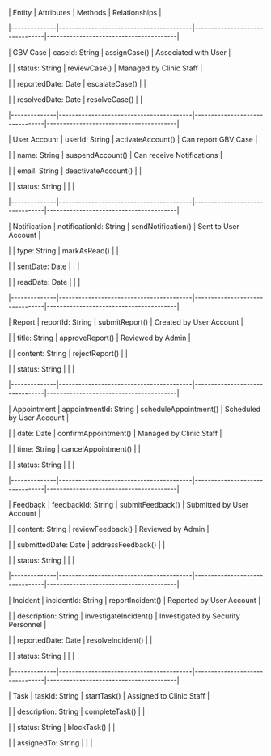 | Entity       | Attributes                              | Methods                        | Relationships                          |

|--------------|-----------------------------------------|--------------------------------|----------------------------------------|

| GBV Case     | caseId: String                          | assignCase()                   | Associated with User                   |

|              | status: String                          | reviewCase()                   | Managed by Clinic Staff                |

|              | reportedDate: Date                      | escalateCase()                 |                                        |

|              | resolvedDate: Date                      | resolveCase()                  |                                        |

|--------------|-----------------------------------------|--------------------------------|----------------------------------------|

| User Account | userId: String                          | activateAccount()              | Can report GBV Case                    |

|              | name: String                            | suspendAccount()               | Can receive Notifications              |

|              | email: String                           | deactivateAccount()            |                                        |

|              | status: String                          |                                |                                        |

|--------------|-----------------------------------------|--------------------------------|----------------------------------------|

| Notification | notificationId: String                  | sendNotification()             | Sent to User Account                   |

|              | type: String                            | markAsRead()                   |                                        |

|              | sentDate: Date                          |                                |                                        |

|              | readDate: Date                          |                                |                                        |

|--------------|-----------------------------------------|--------------------------------|----------------------------------------|

| Report       | reportId: String                        | submitReport()                 | Created by User Account                |

|              | title: String                           | approveReport()                | Reviewed by Admin                      |

|              | content: String                         | rejectReport()                 |                                        |

|              | status: String                          |                                |                                        |

|--------------|-----------------------------------------|--------------------------------|----------------------------------------|

| Appointment  | appointmentId: String                   | scheduleAppointment()          | Scheduled by User Account              |

|              | date: Date                              | confirmAppointment()           | Managed by Clinic Staff                |

|              | time: String                            | cancelAppointment()            |                                        |

|              | status: String                          |                                |                                        |

|--------------|-----------------------------------------|--------------------------------|----------------------------------------|

| Feedback     | feedbackId: String                      | submitFeedback()               | Submitted by User Account              |

|              | content: String                         | reviewFeedback()               | Reviewed by Admin                      |

|              | submittedDate: Date                     | addressFeedback()              |                                        |

|              | status: String                          |                                |                                        |

|--------------|-----------------------------------------|--------------------------------|----------------------------------------|

| Incident     | incidentId: String                      | reportIncident()               | Reported by User Account               |

|              | description: String                     | investigateIncident()          | Investigated by Security Personnel     |

|              | reportedDate: Date                      | resolveIncident()              |                                        |

|              | status: String                          |                                |                                        |

|--------------|-----------------------------------------|--------------------------------|----------------------------------------|

| Task         | taskId: String                          | startTask()                    | Assigned to Clinic Staff               |

|              | description: String                     | completeTask()                 |                                        |

|              | status: String                          | blockTask()                    |                                        |

|              | assignedTo: String                      |                                |                                        |
